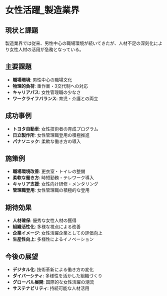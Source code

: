# 女性活躍_製造業界

## 現状と課題
製造業界では従来、男性中心の職場環境が続いてきたが、人材不足の深刻化により女性人材の活用が急務となっている。

## 主要課題
- **職場環境**: 男性中心の職場文化
- **物理的負荷**: 重作業・3交代制への対応
- **キャリアパス**: 女性管理職の少なさ
- **ワークライフバランス**: 育児・介護との両立

## 成功事例
- **トヨタ自動車**: 女性技術者の育成プログラム
- **日立製作所**: 女性管理職登用の積極推進
- **パナソニック**: 柔軟な働き方の導入

## 施策例
- **職場環境改善**: 更衣室・トイレの整備
- **柔軟な働き方**: 時短勤務・テレワーク導入
- **キャリア支援**: 女性向け研修・メンタリング
- **管理職登用**: 女性管理職の積極的な登用

## 期待効果
- **人材確保**: 優秀な女性人材の獲得
- **組織活性化**: 多様な視点による改善
- **企業イメージ**: 女性活躍企業としての評価向上
- **生産性向上**: 多様性によるイノベーション

## 今後の展望
- **デジタル化**: 技術革新による働き方の変化
- **ダイバーシティ**: 多様性を活かした組織づくり
- **グローバル展開**: 国際的な女性活躍の潮流
- **サステナビリティ**: 持続可能な人材活用 